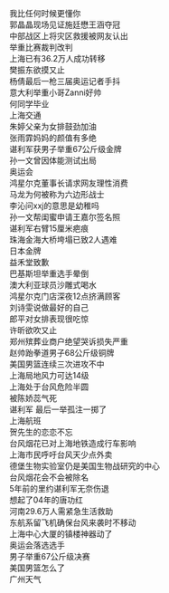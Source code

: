 我比任何时候更懂你  
郭晶晶现场见证施廷懋王涵夺冠  
中部战区上将灾区救援被网友认出  
举重比赛裁判改判  
上海已有36.2万人成功转移  
樊振东欲摸又止  
杨倩最后一枪三届奥运记者手抖  
意大利举重小哥Zanni好帅  
何同学毕业  
上海交通  
朱婷父亲为女排鼓劲加油  
张雨霏妈妈的颜值有多绝  
谌利军获男子举重67公斤级金牌  
孙一文曾因体能测试出局  
奥运会  
鸿星尔克董事长请求网友理性消费  
马龙为何被称为六边形战士  
李沁问xxj的意思是幼稚吗  
孙一文帮闺蜜申请王嘉尔签名照  
谌利军右臂15厘米疤痕  
珠海金海大桥垮塌已致2人遇难  
日本金牌  
益禾堂致歉  
巴基斯坦举重选手晕倒  
澳大利亚球员沙雕式喝水  
鸿星尔克门店深夜12点挤满顾客  
刘诗雯说做最好的自己  
郎平对女排表现很吃惊  
许昕欲吹又止  
郑州殡葬业商户绝望哭诉损失严重  
赵帅跆拳道男子68公斤级铜牌  
美国男篮连续三次进攻不中  
上海局地风力可达14级  
上海处于台风危险半圆  
被陈娇蕊气死  
谌利军 最后一举孤注一掷了  
上海航班  
贺先生的恋恋不忘  
台风烟花已对上海地铁造成行车影响  
上海市民呼吁台风天少点外卖  
德堡生物实验室仍是美国生物战研究的中心  
台风烟花会不会被除名  
5年前的里约谌利军无奈伤退  
想起了04年的唐功红  
河南29.6万人需紧急生活救助  
东航系留飞机确保台风来袭时不移动  
上海中心大厦的镇楼神器动了  
奥运会落选选手  
男子举重67公斤级决赛  
美国男篮怎么了  
广州天气  
